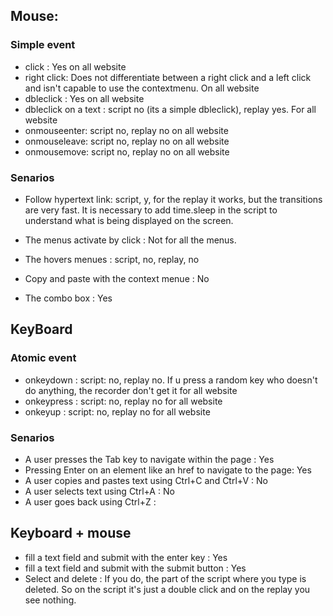 ## Mouse:

### Simple event
* click : Yes on all website
* right click: Does not differentiate between a right click and a left click and isn't capable to use the contextmenu. On all website
* dbleclick : Yes on all website
* dbleclick on a text : script no (its a simple dbleclick), replay yes. For all website
* onmouseenter: script no, replay no on all website
* onmouseleave: script no, replay no on all website
* onmousemove: script no, replay no on all website

### Senarios
* Follow hypertext link: script, y, for the replay it works, but the transitions are very fast. It is necessary to add time.sleep in the script to understand what is being displayed on the screen.

* The menus activate by click : Not for all the menus.

* The hovers menues : script, no, replay, no 

* Copy and paste with the context menue : No

* The combo box : Yes

## KeyBoard

### Atomic event
* onkeydown	: script: no, replay no. If u press a random key who doesn't do anything, the recorder don't get it for all website
* onkeypress : script: no, replay no for all website
* onkeyup : script: no, replay no for all website	

### Senarios
* A user presses the Tab key to navigate within the page : Yes
* Pressing Enter on an element like an href to navigate to the page: Yes
* A user copies and pastes text using Ctrl+C and Ctrl+V : No
* A user selects text using Ctrl+A : No
* A user goes back using Ctrl+Z : 


## Keyboard + mouse
* fill a text field and submit with the enter key : Yes
* fill a text field and submit with the submit button : Yes
* Select and delete : If you do, the part of the script where you type is deleted. So on the script it's just a double click and on the replay you see nothing.